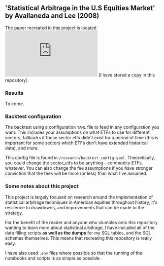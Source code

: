 ## 'Statistical Arbitrage in the U.S Equities Market' by Avallaneda and Lee (2008)

The paper recreated in this project is located ![here](https://github.com/haezera/stat-arb-in-us-equities/blob/main/stat-arb-in-the-us-equities-market.pdf) [I have stored a copy in this repository].

### Results

To come.

### Backtest configuration

The backtest using a configuration `YAML` file to feed in any configuration you want. This includes your assumptions on what ETFs
to use for different sectors, fallbacks if these sector etfs didn't exist for a period of time (this is important for some sectors
which ETFs don't have extended historical data), and more.

This config file is found in `/research/backtest_config.yaml`. Theoretically, you could change the sector_etfs to be anything - commodity ETFs, whatever. You can also change the fee assumptions if you have stronger conviction that the fees will be more (or less) than what I've assumed. 

### Some notes about this project

This project is largely focused on research around the implementation of statistical arbitrage techniques in American equities throughout history, it's resilience to drawdowns, and improvements that can be made to the strategy.

For the benefit of the reader and anyone who stumbles onto this repository wanting to learn more about statistical arbitrage, I have included all of the data filling scripts **as well as the dumps** for my SQL tables, and the SQL schemas themselves. This means that recreating this repository is really easy. 

I have also used `.env` files where possible so that the running of the notebooks and scripts is as simple as possible.

